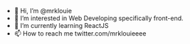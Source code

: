 - 👋 Hi, I’m @mrklouie
- 👀 I’m interested in Web Developing specifically front-end.
- 🌱 I’m currently learning ReactJS
- 📫 How to reach me twitter.com/mrklouieeee

<!---
mrklouie/mrklouie is a ✨ special ✨ repository because its `README.md` (this file) appears on your GitHub profile.
You can click the Preview link to take a look at your changes.
--->
